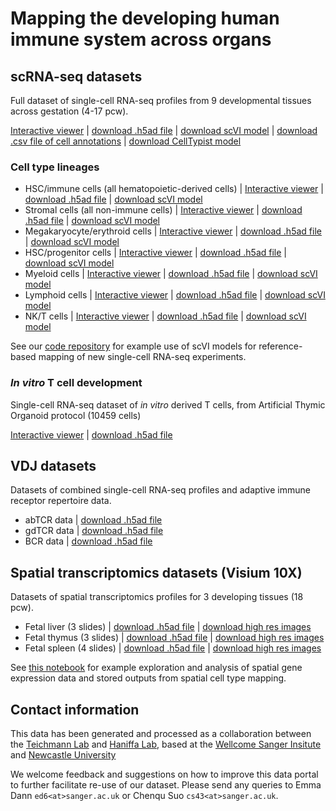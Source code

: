 # Mapping the developing human immune system across organs

## scRNA-seq datasets

Full dataset of single-cell RNA-seq profiles from 9 developmental tissues across gestation (4-17 pcw).

[Interactive viewer](PAN.A01.v01.raw_count.20210429.PFI.embedding.cellxgene.h5ad) | [download .h5ad file](PAN.A01.v01.raw_count.20210429.PFI.embedding.h5ad) | [download scVI model](scRNA_data/scVI_models/scvi_PFI_model) | [download .csv file of cell annotations](scRNA_data/PAN.A01.v01.entire_data_normalised_log.20210429.full_obs.annotated.clean.csv) | [download CellTypist model](scRNA_data/celltypist_model.Pan_Fetal_Human.pkl)

### Cell type lineages

- HSC/immune cells (all hematopoietic-derived cells) | [Interactive viewer](scRNA_data/PAN.A01.v01.raw_count.20210429.HSC_IMMUNE.embedding.cellxgene.h5ad) | [download .h5ad file](scRNA_data/PAN.A01.v01.raw_count.20210429.HSC_IMMUNE.embedding.h5ad) | [download scVI model](scRNA_data/scVI_models/scvi_HSC_IMMUNE_model)
- Stromal cells (all non-immune cells) | [Interactive viewer](scRNA_data/PAN.A01.v01.raw_count.20210429.STROMA.embedding.cellxgene.h5ad) | [download .h5ad file](scRNA_data/PAN.A01.v01.raw_count.20210429.STROMA.embedding.h5ad) | [download scVI model](scRNA_data/scVI_models/scvi_STROMA_model)
- Megakaryocyte/erythroid cells | [Interactive viewer](scRNA_data/PAN.A01.v01.raw_count.20210429.MEM_PROGENITORS.embedding.cellxgene.h5ad) | [download .h5ad file](scRNA_data/PAN.A01.v01.raw_count.20210429.MEM_PROGENITORS.embedding.h5ad) | [download scVI model](scRNA_data/scVI_models/scvi_MEM_PROGENITORS_model)
- HSC/progenitor cells | [Interactive viewer](scRNA_data/PAN.A01.v01.raw_count.20210429.HSC_PROGENITORS.embedding.cellxgene.h5ad) | [download .h5ad file](scRNA_data/PAN.A01.v01.raw_count.20210429.HSC_PROGENITORS.embedding.h5ad) | [download scVI model](scRNA_data/scVI_models/scvi_HSC_PROGENITORS_model)
- Myeloid cells | [Interactive viewer](scRNA_data/PAN.A01.v01.raw_count.20210429.MYELOID_V2.embedding.cellxgene.h5ad) | [download .h5ad file](scRNA_data/PAN.A01.v01.raw_count.20210429.MYELOID_V2.embedding.h5ad) | [download scVI model](scRNA_data/scVI_models/scvi_MYELOID_V2_model)
- Lymphoid cells | [Interactive viewer](scRNA_data/PAN.A01.v01.raw_count.20210429.LYMPHOID.embedding.cellxgene.h5ad) | [download .h5ad file](scRNA_data/PAN.A01.v01.raw_count.20210429.LYMPHOID.embedding.h5ad) | [download scVI model](scRNA_data/scVI_models/scvi_LYMPHOID_model)
- NK/T cells | [Interactive viewer](scRNA_data/PAN.A01.v01.raw_count.20210429.NKT.embedding.cellxgene.h5ad) | [download .h5ad file](scRNA_data/PAN.A01.v01.raw_count.20210429.NKT.embedding.h5ad) | [download scVI model](scRNA_data/scVI_models/scvi_NKT_model)

See our [code repository](https://github.com/Teichlab/Pan_fetal_immune/tree/master/src/utils/scArches_utils) for example use of scVI models for reference-based mapping of new single-cell RNA-seq experiments. 

### _In vitro_ T cell development

Single-cell RNA-seq dataset of _in vitro_ derived T cells, from Artificial Thymic Organoid protocol (10459 cells) 

[Interactive viewer](ATO_adata.cellxgene.h5ad) | [download .h5ad file](ATO_adata.h5ad)

## VDJ datasets

Datasets of combined single-cell RNA-seq profiles and adaptive immune receptor repertoire data.

- abTCR data | [download .h5ad file](scVDJ_data/PAN.A01.v01.raw_count.20210429.NKT.embedding.abTCR.h5ad)
- gdTCR data | [download .h5ad file](scVDJ_data/PAN.A01.v01.raw_count.20210429.NKT.embedding.gdTCR.h5ad)
- BCR data | [download .h5ad file](scVDJ_data/PAN.A01.v01.raw_count.20210429.LYMPHOID.embedding.BCR.h5ad)

## Spatial transcriptomics datasets (Visium 10X)

Datasets of spatial transcriptomics profiles for 3 developing tissues (18 pcw). 

- Fetal liver (3 slides) | [download .h5ad file](Visium_data/Visium10X_data_LI.h5ad) | [download high res images](Visium_data/LI_img/)
- Fetal thymus (3 slides) | [download .h5ad file](Visium_data/Visium10X_data_SP.h5ad) | [download high res images](Visium_data/TH_img/)
- Fetal spleen (4 slides) | [download .h5ad file](Visium_data/Visium10X_data_TH.h5ad) | [download high res images](Visium_data/SP_img/)

See [this notebook]() for example exploration and analysis of spatial gene expression data and stored outputs from spatial cell type mapping.

## Contact information
This data has been generated and processed as a collaboration between the [Teichmann Lab](http://www.teichlab.org/) and [Haniffa Lab](https://haniffalab.com/), based at the [Wellcome Sanger Insitute](https://www.sanger.ac.uk/) and [Newcastle University](https://www.ncl.ac.uk/) 

We welcome feedback and suggestions on how to improve this data portal to further facilitate re-use of our dataset. Please send any queries to Emma Dann `ed6<at>sanger.ac.uk` or Chenqu Suo `cs43<at>sanger.ac.uk`.
